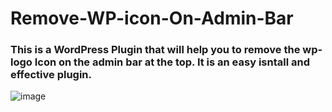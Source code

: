 # Remove-WP-icon-On-Admin-Bar
### This is a WordPress Plugin that will help you to remove the wp-logo Icon on the admin bar at the top. It is an easy isntall and effective plugin. 
![image](https://github.com/manuell18/Remove-WP-icon-On-Admin-Bar/assets/37802900/d4922ae2-c3e8-4f10-8317-f04941e429ac)
